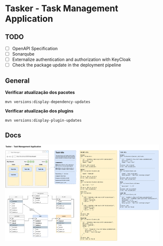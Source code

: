 # Tasker - Task Management Application

## TODO
- [ ] OpenAPI Specification
- [ ] Sonarqube
- [ ] Externalize authentication and authorization with KeyCloak
- [ ] Check the package update in the deployment pipeline

## General

**Verificar atualização dos pacotes**
```
mvn versions:display-dependency-updates
```

**Verificar atualização dos plugins**
```
mvn versions:display-plugin-updates
```

## Docs

![Tasker](tasker.png)
